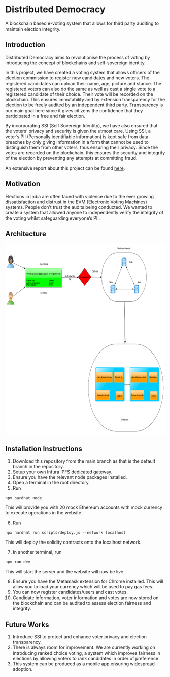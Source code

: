 # Distributed Democracy

A blockchain based e-voting system that allows for third party auditing to maintain election integrity.

## Introduction

Distributed Democracy aims to revolutionise the process of voting by introducing the concept of blockchains and self-sovereign identity.

In this project, we have created a voting system that allows officers of the election commission to register new candidates and new voters. The registered candidates can upload their name, age, picture and stance. The registered voters can also do the same as well as cast a single vote to a registered candidate of their choice. Their vote will be recorded on the blockchain. This ensures immutability and by extension transparency for the election to be freely audited by an independent third party. Transparency is our main goal here since it gives citizens the confidence that they participated in a free and fair election.

By incorporating SSI (Self Sovereign Identity), we have also ensured that the voters’ privacy and security is given the utmost care. Using SSI, a voter’s PII (Personally identifiable information) is kept safe from data breaches by only giving information in a form that cannot be used to distinguish them from other voters, thus ensuring their privacy. Since the votes are recorded on the blockchain, this ensures the security and integrity of the election by preventing any attempts at committing fraud.

An extensive report about this project can be found [here](https://drive.google.com/file/d/1RaybDD0mtVOovGBOBpIt42fr3lul00WA/view?usp=sharing).

## Motivation

Elections in India are often faced with violence due to the ever growing dissatisfaction and distrust in the EVM (Electronic Voting Machines) systems. People don’t trust the audits being conducted. We wanted to create a system that allowed anyone to independently verify the integrity of the voting whilst safeguarding everyone’s PII.

## Architecture

<img src="unnamed (1).png" width="1000" height="600">

## Installation Instructions

1. Download this repository from the main branch as that is the default branch in the repository.
2. Setup your own Infura IPFS dedicated gateway.
3. Ensure you have the relevant node packages installed.
4. Open a terminal in the root directory.
5. Run

```
npx hardhat node
```
This will provide you with 20 mock Ethereum accounts with mock currency to execute operations in the website.

6. Run

```
npx hardhat run scripts/deploy.js --network localhost
```
This will deploy the solidity contracts onto the localhost network.

7. In another terminal, run
```
npm run dev
```
This will start the server and the website will now be live.

8. Ensure you have the Metamask extension for Chrome installed. This will allow you to load your currency which will be used to pay gas fees.
9. You can now register candidates/users and cast votes.
10. Candidate information, voter information and votes are now stored on the blockchain and can be audited to assess election fairness and integrity.

## Future Works

1. Introduce SSI to protect and enhance voter privacy and election transparency.
2. There is always room for improvement. We are currently working on introducing ranked choice voting, a system which improves fairness in elections by allowing voters to rank candidates in order of preference.
3. This system can be produced as a mobile app ensuring widespread adoption.
